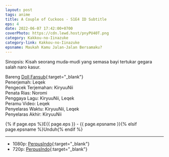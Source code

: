 ```yaml
---
layout: post
tags: anime
title: A Couple of Cuckoos - S1E4 ID Subtitle
eps: 4
date: 2022-06-07 17:42:00+0700
coverPhoto: https://cdn.lewd.host/pnyPU40T.png
category: Kakkou-no-Iinazuke
category-link: Kakkou-no-Iinazuke
epsname: Maukah Kamu Jalan-Jalan Bersamaku?
---
```


Sinopsis: Kisah seorang muda-mudi yang semasa bayi tertukar gegara salah naro kasur.

Bareng [Doll Fansub](https://www.perpusindo.info/user/Leqek){:target="_blank"}<br>
Penerjemah: Leqek<br>
Pengecek Terjemahan: KiryuuNii<br>
Penata Rias: Noromi<br>
Penggaya Lagu: KiryuuNii, Leqek<br>
Peramu Video: Leqek<br>
Penyelaras Waktu: KiryuuNii, Leqek<br>
Penyelaras Akhir: KiryuuNii<br>

{% if page.eps %}E{{ page.eps }} - {{ page.epsname }}{% elsif page.epsname %}Unduh{% endif %}

---
- 1080p: [PerpusIndo](https://www.perpusindo.info/berkas/o7iLArEm){:target="_blank"}<br>
- 720p: [PerpusIndo](https://www.perpusindo.info/berkas/SZTdpOQB){:target="_blank"}
